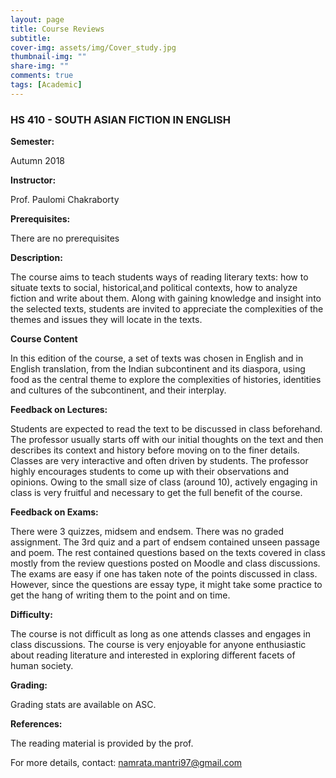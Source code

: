 ```yaml
---
layout: page
title: Course Reviews
subtitle:
cover-img: assets/img/Cover_study.jpg
thumbnail-img: ""
share-img: ""
comments: true
tags: [Academic]
---
```



### HS 410 - SOUTH ASIAN FICTION IN ENGLISH



**Semester:**


Autumn 2018


**Instructor:**


Prof. Paulomi Chakraborty


**Prerequisites:**


There are no prerequisites


**Description:**


The course aims to teach students ways of reading literary texts: how to situate texts to social, historical,and political contexts, how to analyze fiction and write about them. Along with gaining knowledge and insight into the selected texts, students are invited to appreciate the complexities of the themes and issues they will locate in the texts.


**Course Content**


In this edition of the course, a set of texts was chosen in English and in English translation, from the Indian subcontinent and its diaspora, using food as the central theme to explore the complexities of histories, identities and cultures of the subcontinent, and their interplay. 


**Feedback on Lectures:**


Students are expected to read the text to be discussed in class beforehand. The professor usually starts off with our initial thoughts on the text and then describes its context and history before moving on to the finer details. Classes are very interactive and often driven by students. The professor highly encourages students to come up with their observations and opinions. Owing to the small size of class (around 10), actively engaging in class is very fruitful and necessary to get the full benefit of the course. 


**Feedback on Exams:**


There were 3 quizzes, midsem and endsem. There was no graded assignment. The 3rd quiz and a part of endsem contained unseen passage and poem. The rest contained questions based on the texts covered in class mostly from the review questions posted on Moodle and class discussions. The exams are easy if one has taken note of the points discussed in class. However, since the questions are essay type, it might take some practice to get the hang of writing them to the point and on time.


**Difficulty:**


The course is not difficult as long as one attends classes and engages in class discussions. The course is very enjoyable for anyone enthusiastic about reading literature and interested in exploring different facets of human society. 


**Grading:**

Grading stats are available on ASC. 

**References:**

The reading material is provided by the prof. 


For more details, contact:
namrata.mantri97@gmail.com